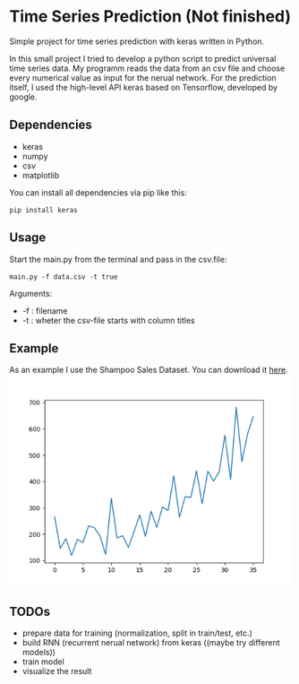 # Time Series Prediction (Not finished)
Simple project for time series prediction with keras written in Python.

In this small project I tried to develop a python script to predict universal time series data.
My programm reads the data from an csv file and choose every numerical value as input for the nerual network.
For the prediction itself, I used the high-level API keras based on Tensorflow, developed by google.

## Dependencies
* keras
* numpy
* csv
* matplotlib

You can install all dependencies via pip like this:
```
pip install keras
```

## Usage
Start the main.py from the terminal and pass in the csv.file:
```
main.py -f data.csv -t true
```
Arguments:
* -f : filename
* -t : wheter the csv-file starts with column titles

## Example
As an example I use the Shampoo Sales Dataset. You can download it [here](https://raw.githubusercontent.com/jbrownlee/Datasets/master/shampoo.csv).
![Image of the dataset](dataset.png)

## TODOs
* prepare data for training (normalization, split in train/test, etc.)
* build RNN (recurrent nerual network) from keras ((maybe try different models))
* train model
* visualize the result
